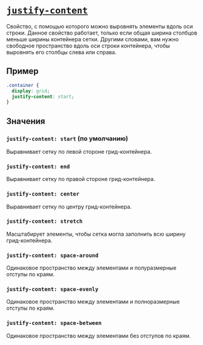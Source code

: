 # [`justify-content`](../index.md)

Свойство, с помощью которого можно выровнять элементы вдоль оси строки. Данное свойство работает, только если общая ширина столбцов меньше ширины контейнера сетки. Другими словами, вам нужно свободное пространство вдоль оси строки контейнера, чтобы выровнять его столбцы слева или справа.

## Пример

```css
.container {
  display: grid;
  justify-content: start;
}
```

## Значения

### `justify-content: start` (по умолчанию)

Выравнивает сетку по левой стороне грид-контейнера.

### `justify-content: end`

Выравнивает сетку по правой стороне грид-контейнера.

### `justify-content: center`

Выравнивает сетку по центру грид-контейнера.

### `justify-content: stretch`

Масштабирует элементы, чтобы сетка могла заполнить всю ширину грид-контейнера.

### `justify-content: space-around`

Одинаковое пространство между элементами и полуразмерные отступы по краям.

### `justify-content: space-evenly`

Одинаковое пространство между элементами и полноразмерные отступы по краям.

### `justify-content: space-between`

Одинаковое пространство между элементами без отступов по краям.
